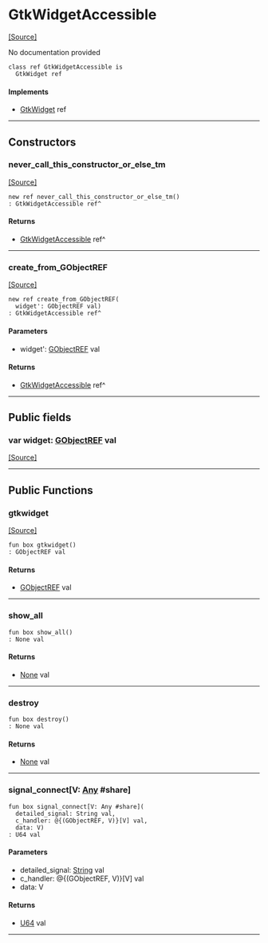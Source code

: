 # GtkWidgetAccessible
<span class="source-link">[[Source]](src/gtk3/GtkWidgetAccessible.md#L6)</span>

No documentation provided


```pony
class ref GtkWidgetAccessible is
  GtkWidget ref
```

#### Implements

* [GtkWidget](gtk3-GtkWidget.md) ref

---

## Constructors

### never_call_this_constructor_or_else_tm
<span class="source-link">[[Source]](src/gtk3/GtkWidgetAccessible.md#L13)</span>


```pony
new ref never_call_this_constructor_or_else_tm()
: GtkWidgetAccessible ref^
```

#### Returns

* [GtkWidgetAccessible](gtk3-GtkWidgetAccessible.md) ref^

---

### create_from_GObjectREF
<span class="source-link">[[Source]](src/gtk3/GtkWidgetAccessible.md#L16)</span>


```pony
new ref create_from_GObjectREF(
  widget': GObjectREF val)
: GtkWidgetAccessible ref^
```
#### Parameters

*   widget': [GObjectREF](gtk3-..-gobject-GObjectREF.md) val

#### Returns

* [GtkWidgetAccessible](gtk3-GtkWidgetAccessible.md) ref^

---

## Public fields

### var widget: [GObjectREF](gtk3-..-gobject-GObjectREF.md) val
<span class="source-link">[[Source]](src/gtk3/GtkWidgetAccessible.md#L10)</span>



---

## Public Functions

### gtkwidget
<span class="source-link">[[Source]](src/gtk3/GtkWidgetAccessible.md#L12)</span>


```pony
fun box gtkwidget()
: GObjectREF val
```

#### Returns

* [GObjectREF](gtk3-..-gobject-GObjectREF.md) val

---

### show_all



```pony
fun box show_all()
: None val
```

#### Returns

* [None](builtin-None.md) val

---

### destroy



```pony
fun box destroy()
: None val
```

#### Returns

* [None](builtin-None.md) val

---

### signal_connect\[V: [Any](builtin-Any.md) #share\]



```pony
fun box signal_connect[V: Any #share](
  detailed_signal: String val,
  c_handler: @{(GObjectREF, V)}[V] val,
  data: V)
: U64 val
```
#### Parameters

*   detailed_signal: [String](builtin-String.md) val
*   c_handler: @{(GObjectREF, V)}[V] val
*   data: V

#### Returns

* [U64](builtin-U64.md) val

---

